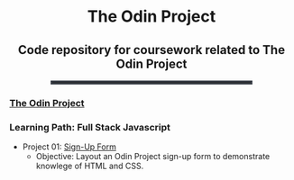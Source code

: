 <div style="text-align:center">
<h1>The Odin Project</h1>
<h2>Code repository for coursework related to The Odin Project</h2>
</div>
<hr style="border: 3px solid #393e46; width:70%; margin:0 auto;">

### [The Odin Project](https://www.theodinproject.com)

### Learning Path: Full Stack Javascript
- Project 01: [Sign-Up Form](https://johnebehr.github.io/the_odin_project//project-01/index.html)
    - Objective: Layout an Odin Project sign-up form to demonstrate knowlege of HTML and CSS.

